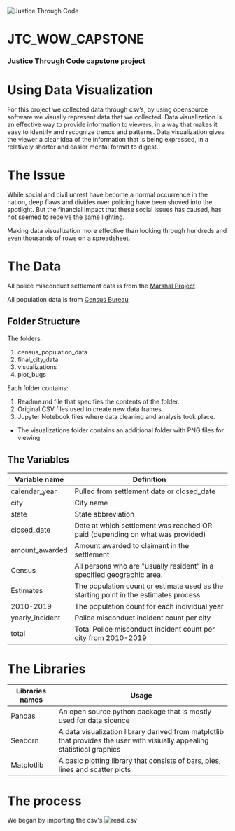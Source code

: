 ![Justice Through Code](jtc-1.jpg)


#  JTC_WOW_CAPSTONE
### Justice Through Code capstone project


# Using Data Visualization 

For this project we collected data through csv’s, by using opensource software we visually represent data that we collected. Data visualization is an effective way to provide information to viewers, in a way that makes it easy to identify and recognize trends and patterns. Data visualization gives the viewer a clear idea of the information that is being expressed, in a relatively shorter and easier mental format to digest.

# The Issue 
While social and civil unrest have become a normal occurrence in the nation, deep flaws and divides over policing have been shoved into the spotlight. But the financial impact that these social issues has caused, has not seemed to receive the same lighting.

Making data visualization more effective than looking through hundreds and even thousands of rows on a spreadsheet.

# The Data

All police misconduct settlement data is from the [Marshal Project](https://github.com/themarshallproject/police-settlements) 

All population data is from [Census Bureau](https://www.census.gov/)

## Folder Structure
The folders:
1. census_population_data
2. final_city_data
3. visualizations
4. plot_bugs

Each folder contains:
1. Readme.md file that specifies the contents of the folder.
2. Original CSV files used to create new data frames.
3. Jupyter Notebook files where data cleaning and analysis took place.
* The visualizations folder contains an additional folder with PNG files for viewing

## The Variables
Variable name | Definition
--------------| -----------------
calendar_year | Pulled from settlement date or closed_date
city | City name
state | State abbreviation
closed_date | Date at which settlement was reached OR paid (depending on what was provided)
amount_awarded | Amount awarded to claimant in the settlement
Census | All persons who are "usually resident" in a specified geographic area.
Estimates    | The population count or estimate used as the starting point in the estimates process.
2010-2019 | The population count for each individual year
yearly_incident | Police misconduct incident count per city 
total  | Total Police misconduct incident count per city from 2010-2019

# The Libraries
Libraries names | Usage 
---------|----------------------------------
Pandas  | An open source python package that is mostly used for data sicence
Seaborn | A data visualization library derived from matplotlib that provides the user with visiually appealing statistical graphics 
Matplotlib | A basic plotting library that consists of bars, pies, lines and scatter plots 

# The process 
We began by importing the csv's 
![read_csv](https://github.com/shethinksnyc/JTC_WOW_CAPSTONE/blob/main/readme_img/read_csv.png?raw=true)